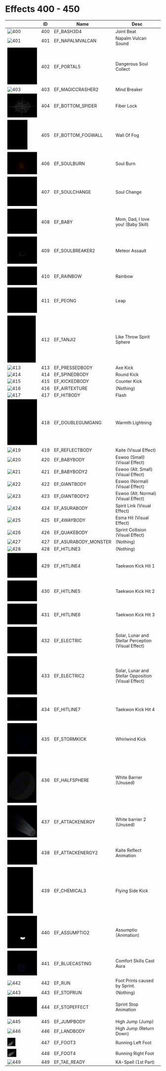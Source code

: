 # Effects 400 - 450

|    | ID | Name | Desc |
|----|----|------|------|
| ![400](../imgs/400-450/400.gif) | 400 | EF_BASH3D4 | Joint Beat |
| ![401](../imgs/400-450/401.gif) | 401 | EF_NAPALMVALCAN | Napalm Vulcan Sound |
| ![402](../imgs/400-450/402.gif) | 402 | EF_PORTAL5 | Dangerous Soul Collect |
| ![403](../imgs/400-450/403.gif) | 403 | EF_MAGICCRASHER2 | Mind Breaker |
| ![404](../imgs/400-450/404.gif) | 404 | EF_BOTTOM_SPIDER | Fiber Lock |
| ![405](../imgs/400-450/405.gif) | 405 | EF_BOTTOM_FOGWALL | Wall Of Fog |
| ![406](../imgs/400-450/406.gif) | 406 | EF_SOULBURN | Soul Burn |
| ![407](../imgs/400-450/407.gif) | 407 | EF_SOULCHANGE | Soul Change |
| ![408](../imgs/400-450/408.gif) | 408 | EF_BABY | Mom, Dad, I love you! (Baby Skill) |
| ![409](../imgs/400-450/409.gif) | 409 | EF_SOULBREAKER2 | Meteor Assault |
| ![410](../imgs/400-450/410.gif) | 410 | EF_RAINBOW | Rainbow |
| ![411](../imgs/400-450/411.gif) | 411 | EF_PEONG | Leap |
| ![412](../imgs/400-450/412.gif) | 412 | EF_TANJI2 | Like Throw Spirit Sphere |
| ![413](../imgs/400-450/413.gif) | 413 | EF_PRESSEDBODY | Axe Kick |
| ![414](../imgs/400-450/414.gif) | 414 | EF_SPINEDBODY | Round Kick |
| ![415](../imgs/400-450/415.gif) | 415 | EF_KICKEDBODY | Counter Kick |
| ![416](../imgs/400-450/416.gif) | 416 | EF_AIRTEXTURE | (Nothing) |
| ![417](../imgs/400-450/417.gif) | 417 | EF_HITBODY | Flash |
| ![418](../imgs/400-450/418.gif) | 418 | EF_DOUBLEGUMGANG | Warmth Lightning |
| ![419](../imgs/400-450/419.gif) | 419 | EF_REFLECTBODY | Kaite (Visual Effect) |
| ![420](../imgs/400-450/420.gif) | 420 | EF_BABYBODY | Eswoo (Small) (Visual Effect) |
| ![421](../imgs/400-450/421.gif) | 421 | EF_BABYBODY2 | Eswoo (Alt. Small) (Visual Effect) |
| ![422](../imgs/400-450/422.gif) | 422 | EF_GIANTBODY | Eswoo (Normal) (Visual Effect) |
| ![423](../imgs/400-450/423.gif) | 423 | EF_GIANTBODY2 | Eswoo (Alt. Normal) (Visual Effect) |
| ![424](../imgs/400-450/424.gif) | 424 | EF_ASURABODY | Spirit Link (Visual Effect) |
| ![425](../imgs/400-450/425.gif) | 425 | EF_4WAYBODY | Esma Hit (Visual Effect) |
| ![426](../imgs/400-450/426.gif) | 426 | EF_QUAKEBODY | Sprint Collision (Visual Effect) |
| ![427](../imgs/400-450/427.gif) | 427 | EF_ASURABODY_MONSTER | (Nothing) |
| ![428](../imgs/400-450/428.gif) | 428 | EF_HITLINE3 | (Nothing) |
| ![429](../imgs/400-450/429.gif) | 429 | EF_HITLINE4 | Taekwon Kick Hit 1 |
| ![430](../imgs/400-450/430.gif) | 430 | EF_HITLINE5 | Taekwon Kick Hit 2 |
| ![431](../imgs/400-450/431.gif) | 431 | EF_HITLINE6 | Taekwon Kick Hit 3 |
| ![432](../imgs/400-450/432.gif) | 432 | EF_ELECTRIC | Solar, Lunar and Stellar Perception (Visual Effect) |
| ![433](../imgs/400-450/433.gif) | 433 | EF_ELECTRIC2 | Solar, Lunar and Stellar Opposition (Visual Effect) |
| ![434](../imgs/400-450/434.gif) | 434 | EF_HITLINE7 | Taekwon Kick Hit 4 |
| ![435](../imgs/400-450/435.gif) | 435 | EF_STORMKICK | Whirlwind Kick |
| ![436](../imgs/400-450/436.gif) | 436 | EF_HALFSPHERE | White Barrier (Unused) |
| ![437](../imgs/400-450/437.gif) | 437 | EF_ATTACKENERGY | White barrier 2 (Unused) |
| ![438](../imgs/400-450/438.gif) | 438 | EF_ATTACKENERGY2 | Kaite Reflect Animation |
| ![439](../imgs/400-450/439.gif) | 439 | EF_CHEMICAL3 | Flying Side Kick |
| ![440](../imgs/400-450/440.gif) | 440 | EF_ASSUMPTIO2 | Assumptio (Animation) |
| ![441](../imgs/400-450/441.gif) | 441 | EF_BLUECASTING | Comfort Skills Cast Aura |
| ![442](../imgs/400-450/442.gif) | 442 | EF_RUN | Foot Prints caused by Sprint. |
| ![443](../imgs/400-450/443.gif) | 443 | EF_STOPRUN | (Nothing) |
| ![444](../imgs/400-450/444.gif) | 444 | EF_STOPEFFECT | Sprint Stop Animation |
| ![445](../imgs/400-450/445.gif) | 445 | EF_JUMPBODY | High Jump (Jump) |
| ![446](../imgs/400-450/446.gif) | 446 | EF_LANDBODY | High Jump (Return Down) |
| ![447](../imgs/400-450/447.gif) | 447 | EF_FOOT3 | Running Left Foot |
| ![448](../imgs/400-450/448.gif) | 448 | EF_FOOT4 | Running Right Foot |
| ![449](../imgs/400-450/449.gif) | 449 | EF_TAE_READY | KA-Spell (1st Part) |
